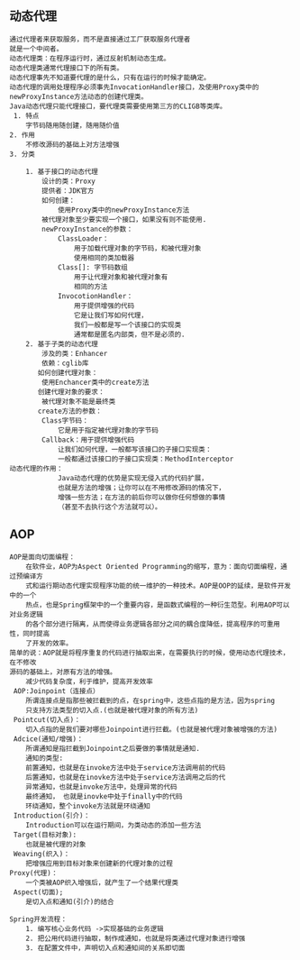 ## 动态代理
    通过代理者来获取服务，而不是直接通过工厂获取服务代理者
    就是一个中间者。
    动态代理类：在程序运行时，通过反射机制动态生成。
    动态代理类通常代理接口下的所有类。
    动态代理事先不知道要代理的是什么，只有在运行的时候才能确定。
    动态代理的调用处理程序必须事先InvocationHandler接口，及使用Proxy类中的newProxyInstance方法动态的创建代理类。
    Java动态代理只能代理接口，要代理类需要使用第三方的CLIGB等类库。
     1. 特点
        字节码随用随创建，随用随价值
    2. 作用
        不修改源码的基础上对方法增强
    3. 分类
    
        1. 基于接口的动态代理
            设计的类：Proxy
            提供者：JDK官方
            如何创建：
                使用Proxy类中的newProxyInstance方法
            被代理对象至少要实现一个接口，如果没有则不能使用.
            newProxyInstance的参数：
                ClassLoader：
                    用于加载代理对象的字节码，和被代理对象
                    使用相同的类加载器
                Class[]: 字节码数组
                    用于让代理对象和被代理对象有
                    相同的方法
                InvocotionHandler：
                    用于提供增强的代码
                    它是让我们写如何代理，
                    我们一般都是写一个该接口的实现类
                    通常都是匿名内部类，但不是必须的. 
        2. 基于子类的动态代理
            涉及的类：Enhancer
            依赖：cglib库
           如何创建代理对象：
            使用Enchancer类中的create方法
           创建代理对象的要求：
            被代理对象不能是最终类
           create方法的参数：
            Class字节码：
                它是用于指定被代理对象的字节码
            Callback：用于提供增强代码
                让我们如何代理，一般都写该接口的子接口实现类：
                一般都通过该接口的子接口实现类：MethodInterceptor
    动态代理的作用：
                Java动态代理的优势是实现无侵入式的代码扩展，
                也就是方法的增强；让你可以在不用修改源码的情况下，
                增强一些方法；在方法的前后你可以做你任何想做的事情
                （甚至不去执行这个方法就可以）。
##  AOP
    AOP是面向切面编程：
        在软件业，AOP为Aspect Oriented Programming的缩写，意为：面向切面编程，通过预编译方
        式和运行期动态代理实现程序功能的统一维护的一种技术。AOP是OOP的延续，是软件开发中的一个
        热点，也是Spring框架中的一个重要内容，是函数式编程的一种衍生范型。利用AOP可以对业务逻辑
        的各个部分进行隔离，从而使得业务逻辑各部分之间的耦合度降低，提高程序的可重用性，同时提高
        了开发的效率。
    简单的说：AOP就是将程序重复的代码进行抽取出来，在需要执行的时候，使用动态代理技术，在不修改
    源码的基础上，对原有方法的增强。
        减少代码复杂度，利于维护，提高开发效率
     AOP:Joinpoint（连接点）
        所谓连接点是指那些被拦截到的点，在spring中，这些点指的是方法，因为spring
        只支持方法类型的切入点.(也就是被代理对象的所有方法)
     Pointcut(切入点)：
        切入点指的是我们要对哪些Joinpoint进行拦截。(也就是被代理对象被增强的方法)
     Adcice(通知/增强)：
        所谓通知是指拦截到Joinpoint之后要做的事情就是通知.
        通知的类型:
        前置通知，也就是在invoke方法中处于service方法调用前的代码
        后置通知，也就是在inovke方法中处于service方法调用之后的代
        异常通知，也就是invoke方法中，处理异常的代码
        最终通知， 也就是inovke中处于finally中的代码
        环绕通知，整个invoke方法就是环绕通知
     Introduction(引介)：
        Introduction可以在运行期间，为类动态的添加一些方法
     Target(目标对象):
        也就是被代理的对象
     Weaving(织入)：
        把增强应用到目标对象来创建新的代理对象的过程
    Proxy(代理)：
        一个类被AOP织入增强后，就产生了一个结果代理类
     Aspect(切面);
        是切入点和通知(引介)的结合
      
    Spring开发流程：
        1. 编写核心业务代码 ->实现基础的业务逻辑
        2. 把公用代码进行抽取，制作成通知，也就是将类通过代理对象进行增强
        3. 在配置文件中，声明切入点和通知间的关系即切面